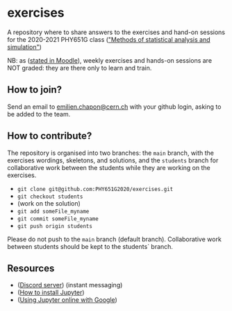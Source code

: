# exercises
A repository where to share answers to the exercises and hand-on sessions for the 2020-2021 PHY651G class (["Methods of statistical analysis and simulation"](https://moodle.polytechnique.fr/course/view.php?id=11113))

NB: as ([stated in Moodle](https://moodle.polytechnique.fr/mod/page/view.php?id=132496)), weekly exercises and hands-on sessions are NOT graded: they are there only to learn and train.

## How to join?
Send an email to emilien.chapon@cern.ch with your github login, asking to be added to the team.

## How to contribute?
The repository is organised into two branches: the `main` branch, with the exercises wordings, skeletons, and solutions, and the `students` branch for collaborative work between the students while they are working on the exercises.
* `git clone git@github.com:PHY651G2020/exercises.git`
* `git checkout students` 
* (work on the solution)
* `git add someFile_myname`
* `git commit someFile_myname`
* `git push origin students`

Please do not push to the `main` branch (default branch). Collaborative work between students should be kept to the  students` branch.

## Resources
* ([Discord server](https://discord.gg/kdWzpD9d6k)) (instant messaging)
* ([How to install Jupyter](https://jupyter.org/install.html))
* ([Using Jupyter online with Google](https://colab.research.google.com/notebooks/welcome.ipynb))
